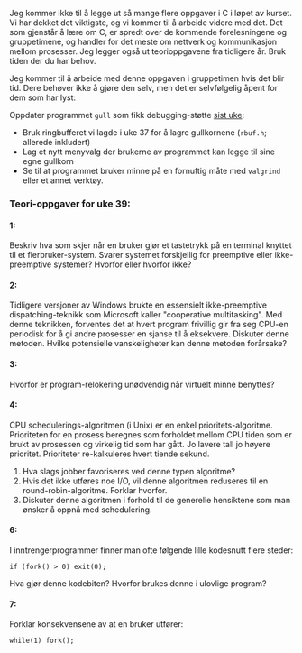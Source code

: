 
Jeg kommer ikke til å legge ut så mange flere oppgaver i C i løpet av kurset. Vi har dekket det viktigste, og vi kommer til å arbeide videre med det. Det som gjenstår å lære om C, er spredt over de kommende forelesningene og gruppetimene, og handler for det meste om nettverk og kommunikasjon mellom prosesser. Jeg legger også ut teorioppgavene fra tidligere år. Bruk tiden der du har behov.


Jeg kommer til å arbeide med denne oppgaven i gruppetimen hvis det blir tid. Dere behøver ikke å gjøre den selv, men det er selvfølgelig åpent for dem som har lyst:

Oppdater programmet `gull` som fikk debugging-støtte [sist uke](https://github.com/INF1060H11/oppgaver/tree/master/uke38forslag/gull):

- Bruk ringbufferet vi lagde i uke 37 for å lagre gullkornene (`rbuf.h`; allerede inkludert)
- Lag et nytt menyvalg der brukerne av programmet kan legge til sine egne gullkorn
- Se til at programmet bruker minne på en fornuftig måte med `valgrind` eller et annet verktøy.



### Teori-oppgaver for uke 39:

#### 1:

Beskriv hva som skjer når en bruker gjør et tastetrykk på en terminal knyttet til et flerbruker-system. Svarer systemet forskjellig for preemptive eller ikke-preemptive systemer? Hvorfor eller hvorfor ikke?


#### 2:

Tidligere versjoner av Windows brukte en essensielt ikke-preemptive dispatching-teknikk som Microsoft kaller "cooperative multitasking".  Med denne teknikken, forventes det at hvert program frivillig gir fra seg CPU-en periodisk for å gi andre prosesser en sjanse til å eksekvere. Diskuter denne metoden. Hvilke potensielle vanskeligheter kan denne metoden forårsake?


#### 3:

Hvorfor er program-relokering unødvendig når virtuelt minne benyttes?
 

#### 4:

CPU schedulerings-algoritmen (i Unix) er en enkel prioritets-algoritme.  Prioriteten for en prosess beregnes som forholdet mellom CPU tiden som er brukt av prosessen og virkelig tid som har gått. Jo lavere tall jo høyere prioritet. Prioriteter re-kalkuleres hvert tiende sekund.

1. Hva slags jobber favoriseres ved denne typen algoritme?
2. Hvis det ikke utføres noe I/O, vil denne algoritmen reduseres til
   en round-robin-algoritme. Forklar hvorfor.
3. Diskuter denne algoritmen i forhold til de generelle hensiktene som
   man ønsker å oppnå med schedulering.


#### 6:

I inntrengerprogrammer finner man ofte følgende lille kodesnutt flere
steder:

    if (fork() > 0) exit(0);

Hva gjør denne kodebiten? Hvorfor brukes denne i ulovlige program?


#### 7:

Forklar konsekvensene av at en bruker utfører:

    while(1) fork();
